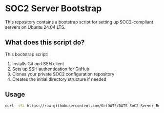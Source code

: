 # SOC2 Server Bootstrap

This repository contains a bootstrap script for setting up SOC2-compliant servers on Ubuntu 24.04 LTS.

## What does this script do?

This bootstrap script:
1. Installs Git and SSH client
2. Sets up SSH authentication for GitHub
3. Clones your private SOC2 configuration repository
4. Creates the initial directory structure if needed

## Usage

```bash
curl -sSL https://raw.githubusercontent.com/GetDATS/DATS-SoC2-Server-Bootstrap/main/bootstrap.sh | sudo bash
